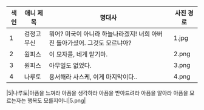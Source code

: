 |색인|애니 제목|명대사|사진 경로|
|---|-----|------|-----|
|1|검정고무신|뭐어? 미국이 아니라 하늘나라겠지! 너희 아버진 돌아가셨어. 그것도 모르냐아?|1.jpg|
|2|원피스|이 모자를, 네게 맡기마.|2.png|
|3|원피스|아무일도 없었다.|3.png|
|4|나루토|용서해라 사스케, 이게 마지막이다..|4.png|

|5|나루토|아픔을 느껴라 아픔을 생각하라 아픔을 받아드려라 아픔을 알아라 아픔을 모르는자는 행복도 모를지어니|5.png|
